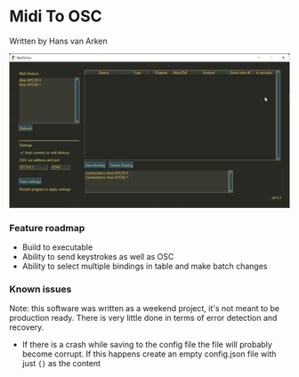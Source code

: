 # Midi To OSC

Written by Hans van Arken

![a screenshot of the software](screenshot.png)

### Feature roadmap

- Build to executable
- Ability to send keystrokes as well as OSC
- Ability to select multiple bindings in table and make batch changes

### Known issues

Note: this software was written as a weekend project, it's not meant to be production ready. There is very little done in terms of error detection and recovery.

- If there is a crash while saving to the config file the file will probably become corrupt. If this happens create an empty config.json file with just `{}` as the content
